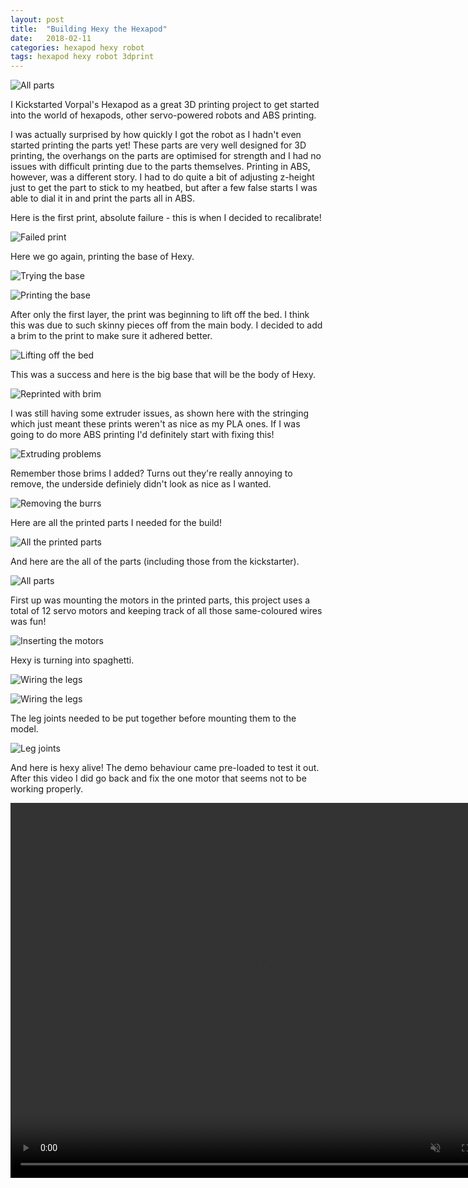 ```yaml
---
layout: post
title:  "Building Hexy the Hexapod"
date:   2018-02-11
categories: hexapod hexy robot
tags: hexapod hexy robot 3dprint
---
```


![All parts](/images/hexy/10_knolled.jpg)

I Kickstarted Vorpal's Hexapod as a great 3D printing project to get started into the world of hexapods, other servo-powered robots and ABS printing.

<!--more-->

I was actually surprised by how quickly I got the robot as I hadn't even started printing the parts yet! These parts are very well designed for 3D printing, the overhangs on the parts are optimised for strength and I had no issues with difficult printing due to the parts themselves. Printing in ABS, however, was a different story. I had to do quite a bit of adjusting z-height just to get the part to stick to my heatbed, but after a few false starts I was able to dial it in and print the parts all in ABS.

Here is the first print, absolute failure - this is when I decided to recalibrate!

![Failed print](/images/hexy/01_failed_print.jpg)

Here we go again, printing the base of Hexy.

![Trying the base](/images/hexy/02_first_layer.jpg)

![Printing the base](/images/hexy/03_first_layer.jpg)

After only the first layer, the print was beginning to lift off the bed. I think this was due to such skinny pieces off from the main body. I decided to add a brim to the print to make sure it adhered better.

![Lifting off the bed](/images/hexy/04_lifting.jpg)

This was a success and here is the big base that will be the body of Hexy.

![Reprinted with brim](/images/hexy/05_base.jpg)

I was still having some extruder issues, as shown here with the stringing which just meant these prints weren't as nice as my PLA ones. If I was going to do more ABS printing I'd definitely start with fixing this!

![Extruding problems](/images/hexy/06_extruding_issues.jpg)

Remember those brims I added? Turns out they're really annoying to remove, the underside definiely didn't look as nice as I wanted.

![Removing the burrs](/images/hexy/07_remove_burrs.jpg)

Here are all the printed parts I needed for the build!

![All the printed parts](/images/hexy/08_knolled.jpg)

And here are the all of the parts (including those from the kickstarter).

![All parts](/images/hexy/10_knolled.jpg)

First up was mounting the motors in the printed parts, this project uses a total of 12 servo motors and keeping track of all those same-coloured wires was fun!

![Inserting the motors](/images/hexy/11_motors_inserted.jpg)

Hexy is turning into spaghetti.

![Wiring the legs](/images/hexy/12_motors_mounted.jpg)

![Wiring the legs](/images/hexy/13_motors.jpg)

The leg joints needed to be put together before mounting them to the model.

![Leg joints](/images/hexy/14_joints.jpg)

And here is hexy alive! The demo behaviour came pre-loaded to test it out. After this video I did go back and fix the one motor that seems not to be working properly.

<center>
    <video width="800" height="600" controls muted>
        <source src="{{ site.baseurl }}/images/hexy/Finished_video_small.mp4" type="video/mp4">
        Hexy Final video
    </video>
</center>